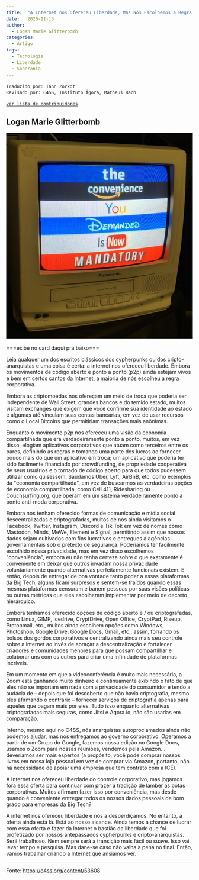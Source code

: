 ```yaml
---
title:  "A Internet nos Ofereceu Liberdade, Mas Nós Escolhemos a Regra Corporativa"
date:   2020-11-13
author:
  - Logan Marie Glitterbomb
categories:
  - Artigo
tags:
  - Tecnologia
  - Liberdade
  - Soberania
---
```


```
Traduzido por: Iann Zorkot
Revisado por: C4SS, Instituto Ágora, Matheus Bach
```
[```ver lista de contribuidores```](/about/#contribuidores)


## Logan Marie Glitterbomb

![media](../stuff/the-convenience-you-demanded-is-now-mandatory.jpeg)

===exibe no card daqui pra baixo===

Leia qualquer um dos escritos clássicos dos cypherpunks ou dos cripto-anarquistas e uma coisa é certa: a internet nos ofereceu liberdade. Embora os movimentos de código aberto e ponto a ponto (p2p) ainda estejam vivos e bem em certos cantos da Internet, a maioria de nós escolheu a regra corporativa.

Embora as criptomoedas nos ofereçam um meio de troca que poderia ser independente de Wall Street, grandes bancos e do temido estado, muitos visitam exchanges que exigem que você confirme sua identidade ao estado e algumas até vinculam suas contas bancárias, em vez de usar recursos como o Local Bitcoins que permitiriam transações mais anônimas.

Enquanto o movimento p2p nos ofereceu uma visão da economia compartilhada que era verdadeiramente ponto a ponto, muitos, em vez disso, elogiam aplicativos corporativos que atuam como terceiros entre os pares, definindo as regras e tomando uma parte dos lucros ao fornecer pouco mais do que um aplicativo em troca; um aplicativo que poderia ter sido facilmente financiado por crowdfunding, de propriedade cooperativa de seus usuários e o tornado de código aberto para que todos pudessem utilizar como quisessem. Saudamos Uber, Lyft, AirBnB, etc. como exemplos da "economia compartilhada", em vez de buscarmos as verdadeiras opções de economia compartilhada, como Cell 411, Ridesharing ou Couchsurfing.org, que operam em um sistema verdadeiramente ponto a ponto anti-moda corporativa.

Embora nos tenham oferecido formas de comunicação e mídia social descentralizadas e criptografadas, muitos de nós ainda visitamos o Facebook, Twitter, Instagram, Discord e Tik Tok em vez de nomes como Mastodon, Minds, MeWe, Element e Signal, permitindo assim que nossos dados sejam cultivados com fins lucrativos e entregues a agências governamentais sob o pretexto de segurança. Poderíamos ter facilmente escolhido nossa privacidade, mas em vez disso escolhemos "conveniência", embora eu não tenha certeza sobre o que exatamente é conveniente em deixar que outros invadam nossa privacidade voluntariamente quando alternativas perfeitamente funcionais existem. E então, depois de entregar de boa vontade tanto poder a essas plataformas da Big Tech, alguns ficam surpresos e sentem-se traídos quando essas mesmas plataformas censuram e banem pessoas por suas visões políticas ou outras métricas que eles escolheram implementar por meio de decreto hierárquico.

Embora tenhamos oferecido opções de código aberto e / ou criptografadas, como Linux, GIMP, Icedrive, CryptDrive, Open Office, CryptPad, Riseup, Protonmail, etc., muitos ainda escolhem opções como Windows, Photoshop, Google Drive, Google Docs, Gmail, etc., assim, forrando os bolsos dos gordos corporativos e centralizando ainda mais seu controle sobre a internet ao invés de abraçar a descentralização e fortalecer criadores e comunidades menores para que possam compartilhar e colaborar uns com os outros para criar uma infinidade de plataformas incríveis.

Em um momento em que a videoconferência é muito mais necessária, a Zoom está ganhando muito dinheiro e continuamente exibindo o fato de que eles não se importam em nada com a privacidade do consumidor e tendo a audácia de – depois que foi descoberto que não havia criptografia, mesmo eles afirmando o contrário – fornecer serviços de criptografia apenas para aqueles que pagam mais por eles. Tudo isso enquanto alternativas criptografadas mais seguras, como Jitsi e Agora.io, não são usadas em comparação.

Inferno, mesmo aqui no C4SS, nós anarquistas autoproclamados ainda não podemos ajudar, mas nos entregamos ao governo corporativo. Operamos a partir de um Grupo do Google, fazemos nossa edição no Google Docs, usamos o Zoom para nossas reuniões, vendemos pela Amazon... deveríamos ser mais espertos (a propósito, você pode comprar nossos livros em nossa loja pessoal em vez de comprar via Amazon, portanto, não há necessidade de apoiar uma empresa que tem contrato com a ICE).

A Internet nos ofereceu liberdade do controle corporativo, mas jogamos fora essa oferta para continuar com prazer a tradição de lamber as botas corporativas. Muitos afirmam fazer isso por conveniência, mas desde quando é conveniente entregar todos os nossos dados pessoais de bom grado para empresas da Big Tech?

A internet nos ofereceu liberdade e nós a desperdiçamos. No entanto, a oferta ainda está lá. Está ao nosso alcance. Ainda temos a chance de lucrar com essa oferta e fazer da Internet o bastião da liberdade que foi profetizado por nossos antepassados cypherpunks e cripto-anarquistas. Será trabalhoso. Nem sempre será a transição mais fácil ou suave. Isso vai levar tempo e pesquisa. Mas dane-se caso não valha a pena no final. Então, vamos trabalhar criando a Internet que ansiamos ver.

---
Fonte: https://c4ss.org/content/53608